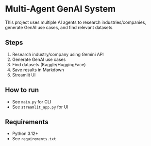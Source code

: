 # Multi-Agent GenAI System

This project uses multiple AI agents to research industries/companies, generate GenAI use cases, and find relevant datasets.

## Steps
1. Research industry/company using Gemini API
2. Generate GenAI use cases
3. Find datasets (Kaggle/HuggingFace)
4. Save results in Markdown
5. Streamlit UI

## How to run
- See `main.py` for CLI
- See `streamlit_app.py` for UI

## Requirements
- Python 3.12+
- See `requirements.txt`
